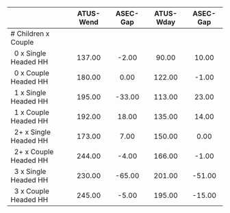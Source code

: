 
|                      |    ATUS-Wend |     ASEC-Gap |    ATUS-Wday |     ASEC-Gap |
| -------------------- | :----------: | :----------: | :----------: | :----------: |
| # Children x Couple  |              |              |              |              |
| &nbsp;&nbsp;0 x Single Headed HH |       137.00 |        -2.00 |        90.00 |        10.00 |
| &nbsp;&nbsp;0 x Couple Headed HH |       180.00 |         0.00 |       122.00 |        -1.00 |
| &nbsp;&nbsp;1 x Single Headed HH |       195.00 |       -33.00 |       113.00 |        23.00 |
| &nbsp;&nbsp;1 x Couple Headed HH |       192.00 |        18.00 |       135.00 |        14.00 |
| &nbsp;&nbsp;2+ x Single Headed HH |       173.00 |         7.00 |       150.00 |         0.00 |
| &nbsp;&nbsp;2+ x Couple Headed HH |       244.00 |        -4.00 |       166.00 |        -1.00 |
| &nbsp;&nbsp;3 x Single Headed HH |       230.00 |       -65.00 |       201.00 |       -51.00 |
| &nbsp;&nbsp;3 x Couple Headed HH |       245.00 |        -5.00 |       195.00 |       -15.00 |

